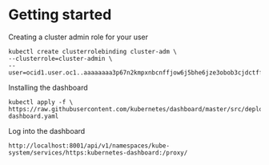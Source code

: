 # Getting started

Creating a cluster admin role for your user 

```
kubectl create clusterrolebinding cluster-adm \
--clusterrole=cluster-admin \
--user=ocid1.user.oc1..aaaaaaaa3p67n2kmpxnbcnffjow6j5bhe6jze3obob3cjdctfftyfd4zou2q
```

Installing the dashboard 

```
kubectl apply -f \
https://raw.githubusercontent.com/kubernetes/dashboard/master/src/deploy/recommended/kubernetes-dashboard.yaml
```

Log into the dashboard

```
http://localhost:8001/api/v1/namespaces/kube-system/services/https:kubernetes-dashboard:/proxy/
```
